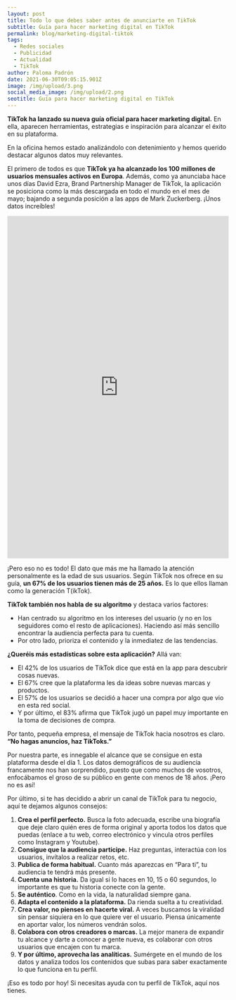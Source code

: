 ```yaml
---
layout: post
title: Todo lo que debes saber antes de anunciarte en TikTok
subtitle: Guía para hacer marketing digital en TikTok
permalink: blog/marketing-digital-tiktok
tags:
  - Redes sociales
  - Publicidad
  - Actualidad
  - TikTok
author: Paloma Padrón
date: 2021-06-30T09:05:15.901Z
image: /img/upload/3.png
social_media_image: /img/upload/2.png
seotitle: Guía para hacer marketing digital en TikTok
---
```

**TikTok ha lanzado su nueva guía oficial para hacer marketing digital.** En ella, aparecen herramientas, estrategias e inspiración para alcanzar el éxito en su plataforma.

En la oficina hemos estado analizándolo con detenimiento y hemos querido destacar algunos datos muy relevantes.

El primero de todos es que **TikTok ya ha alcanzado los 100 millones de usuarios mensuales activos en Europa**. Además, como ya anunciaba hace unos días David Ezra, Brand Partnership Manager de TikTok, la aplicación se posiciona como la más descargada en todo el mundo en el mes de mayo; bajando a segunda posición a las apps de Mark Zuckerberg. ¡Unos datos increíbles!

<iframe src="https://www.linkedin.com/embed/feed/update/urn:li:share:6806948527877566464" height="778" width="504" frameborder="0" allowfullscreen="" title="Publicación integrada"></iframe>

¡Pero eso no es todo! El dato que más me ha llamado la atención personalmente es la edad de sus usuarios. Según TikTok nos ofrece en su guía, **un 67% de los usuarios tienen más de 25 años.** Es lo que ellos llaman como la generación T(ikTok).

**TikTok también nos habla de su algoritmo** y destaca varios factores: 

* Han centrado su algoritmo en los intereses del usuario (y no en los seguidores como el resto de aplicaciones). Haciendo así más sencillo encontrar la audiencia perfecta para tu cuenta. 
* Por otro lado, prioriza el contenido y la inmediatez de las tendencias.

**¿Queréis más estadísticas sobre esta aplicación?** Allá van:

* El 42% de los usuarios de TikTok dice que está en la app para descubrir cosas nuevas.
* El 67% cree que la plataforma les da ideas sobre nuevas marcas y productos.
* El 57% de los usuarios se decidió a hacer una compra por algo que vio en esta red social.
* Y por último, el 83% afirma que TikTok jugó un papel muy importante en la toma de decisiones de compra.

Por tanto, pequeña empresa, el mensaje de TikTok hacia nosotros es claro. **“No hagas anuncios, haz TikToks.”**

Por nuestra parte, es innegable el alcance que se consigue en esta plataforma desde el día 1. Los datos demográficos de su audiencia francamente nos han sorprendido, puesto que como muchos de vosotros, enfocábamos el groso de su público en gente con menos de 18 años. ¡Pero no es así!

Por último, si te has decidido a abrir un canal de TikTok para tu negocio, aquí te dejamos algunos consejos:

1. **Crea el perfil perfecto.** Busca la foto adecuada, escribe una biografía que deje claro quién eres de forma original y aporta todos los datos que puedas (enlace a tu web, correo electrónico y vincula otros perfiles como Instagram y Youtube).
2. **Consigue que la audiencia participe.** Haz preguntas, interactúa con los usuarios, invítalos a realizar retos, etc.
3. **Publica de forma habitual.** Cuanto más aparezcas en “Para ti”, tu audiencia te tendrá más presente.
4. **Cuenta una historia.** Da igual si lo haces en 10, 15 o 60 segundos, lo importante es que tu historia conecte con la gente.
5. **Se auténtico**. Como en la vida, la naturalidad siempre gana.
6. **Adapta el contenido a la plataforma.** Da rienda suelta a tu creatividad.
7. **Crea valor, no pienses en hacerte viral.** A veces buscamos la viralidad sin pensar siquiera en lo que quiere ver el usuario. Piensa únicamente en aportar valor, los números vendrán solos.
8. **Colabora con otros creadores o marcas.** La mejor manera de expandir tu alcance y darte a conocer a gente nueva, es colaborar con otros usuarios que encajen con tu marca. 
9. **Y por último, aprovecha las analíticas.** Sumérgete en el mundo de los datos y analiza todos los contenidos que subas para saber exactamente lo que funciona en tu perfil.

¡Eso es todo por hoy! Si necesitas ayuda con tu perfil de TikTok, aquí nos tienes.